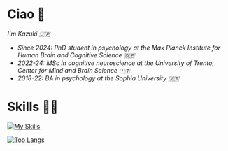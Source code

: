 # Ciao 👋

_I'm Kazuki 🇯🇵_
* _Since 2024: PhD student in psychology at the Max Planck Institute for Human Brain and Cognitive Science 🇩🇪_
* _2022-24: MSc in cognitive neuroscience at the University of Trento, Center for Mind and Brain Science 🇮🇹_
* _2018-22: BA in psychology at the Sophia University 🇯🇵_


# Skills 👨‍💻

[![My Skills](https://skillicons.dev/icons?i=apple,matlab,r,py,vscode,pr,ae,ps,latex)](https://skillicons.dev)

[![Top Langs](https://github-readme-stats.vercel.app/api/top-langs/?username=KazukiMaruo&layout=compact&theme=dracula)](https://github.com/KazukiMaruo/github-readme-stats)


<!--
**KazukiMaruo/KazukiMaruo** is a ✨ _special_ ✨ repository because its `README.md` (this file) appears on your GitHub profile.

Here are some ideas to get you started:

- 🔭 I’m currently working on ...
- 🌱 I’m currently learning ...
- 👯 I’m looking to collaborate on ...
- 🤔 I’m looking for help with ...
- 💬 Ask me about ...
- 📫 How to reach me: ...
- 😄 Pronouns: ...
- ⚡ Fun fact: ...
-->
